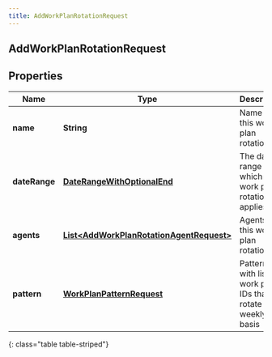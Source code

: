 ```yaml
---
title: AddWorkPlanRotationRequest
---
```


## AddWorkPlanRotationRequest

## Properties

| Name          | Type                                                                                                       | Description                                                      | Notes      |
| ------------- | ---------------------------------------------------------------------------------------------------------- | ---------------------------------------------------------------- | ---------- |
| **name**      | <!----><!---->**String**<!---->                                                                            | Name of this work plan rotation                                  |            |
| **dateRange** | <!----><!---->[**DateRangeWithOptionalEnd**](DateRangeWithOptionalEnd.md)<!---->                           | The date range to which this work plan rotation applies          |            |
| **agents**    | <!----><!---->[**List&lt;AddWorkPlanRotationAgentRequest&gt;**](AddWorkPlanRotationAgentRequest.md)<!----> | Agents in this work plan rotation                                | [optional] |
| **pattern**   | <!----><!---->[**WorkPlanPatternRequest**](WorkPlanPatternRequest.md)<!---->                               | Pattern with list of work plan IDs that rotate on a weekly basis |            |

{: class="table table-striped"}
